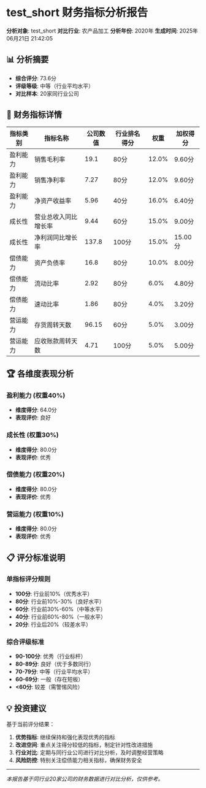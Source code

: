 # test_short 财务指标分析报告

**分析对象**: test_short
**对比行业**: 农产品加工
**分析年份**: 2020年
**生成时间**: 2025年06月21日 21:42:05

## 📊 分析摘要

- **综合评分**: 73.6分
- **评级等级**: 中等（行业平均水平）
- **对比样本**: 20家同行业公司

## 🎯 财务指标详情

| 指标类别 | 指标名称 | 公司数值 | 行业排名得分 | 权重 | 加权得分 |
|---------|---------|----------|-------------|------|----------|
| 盈利能力 | 销售毛利率 | 19.1 | 80分 | 12.0% | 9.60分 |
| 盈利能力 | 销售净利率 | 7.27 | 80分 | 12.0% | 9.60分 |
| 盈利能力 | 净资产收益率 | 5.96 | 40分 | 16.0% | 6.40分 |
| 成长性 | 营业总收入同比增长率 | 9.44 | 60分 | 15.0% | 9.00分 |
| 成长性 | 净利润同比增长率 | 137.8 | 100分 | 15.0% | 15.00分 |
| 偿债能力 | 资产负债率 | 16.8 | 80分 | 10.0% | 8.00分 |
| 偿债能力 | 流动比率 | 2.92 | 80分 | 6.0% | 4.80分 |
| 偿债能力 | 速动比率 | 1.86 | 80分 | 4.0% | 3.20分 |
| 营运能力 | 存货周转天数 | 96.15 | 60分 | 5.0% | 3.00分 |
| 营运能力 | 应收账款周转天数 | 4.71 | 100分 | 5.0% | 5.00分 |


## 🏆 各维度表现分析

### 盈利能力 (权重40%)
- **维度得分**: 64.0分
- **表现评价**: 良好

### 成长性 (权重30%)
- **维度得分**: 80.0分
- **表现评价**: 优秀

### 偿债能力 (权重20%)
- **维度得分**: 80.0分
- **表现评价**: 优秀

### 营运能力 (权重10%)
- **维度得分**: 80.0分
- **表现评价**: 优秀

## 📋 评分标准说明

### 单指标评分规则
- **100分**: 行业前10%（优秀水平）
- **80分**: 行业前10%-30%（良好水平）
- **60分**: 行业前30%-60%（中等水平）
- **40分**: 行业前60%-80%（一般水平）
- **20分**: 行业后20%（较差水平）

### 综合评级标准
- **90-100分**: 优秀（行业标杆）
- **80-89分**: 良好（优于多数同行）
- **70-79分**: 中等（行业平均水平）
- **60-69分**: 一般（存在短板）
- **<60分**: 较差（需警惕风险）

## 💡 投资建议

基于当前评分结果：

1. **优势指标**: 继续保持和强化表现优秀的指标
2. **改进空间**: 重点关注得分较低的指标，制定针对性改进措施
3. **行业对比**: 定期与同行业公司进行对比分析，及时调整经营策略
4. **风险防控**: 特别关注偿债能力相关指标，确保财务安全

---
*本报告基于同行业20家公司的财务数据进行对比分析，仅供参考。*
